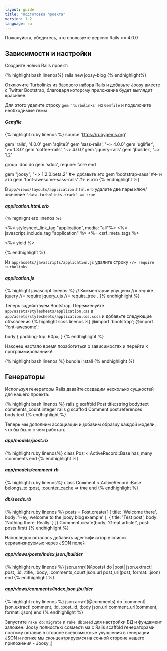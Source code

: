 ```yaml
---
layout: guide
title: "Подготовка проекта"
version: 1.2
language: ru
---
```




<div class="info">
  <p>
    Пожалуйста, убедитесь, что спользуете версию Rails >= 4.0.0
  </p>
</div>

## Зависимости и настройки


Создайте новый Rails проект:

{% highlight bash linenos%}
  rails new joosy-blog
{% endhighlight%}


Отключите Turbolinks из базового набора Rails и добавьте Joosy вместе с Twitter Bootstrap, благодаря которому приложение будет выглядит красивее.

 Для этого удалите строку <code>gem 'turbolinks'</code> из <code>Gemfile</code> и подключите  необходимые гемы

##### Gemfile
{% highlight ruby linenos %}
  source 'https://rubygems.org'
 
  gem 'rails', '4.0.0'
  gem 'sqlite3'
  gem 'sass-rails', '~> 4.0.0'
  gem 'uglifier', '>= 1.3.0'
  gem 'coffee-rails', '~> 4.0.0'
  gem 'jquery-rails'
  gem 'jbuilder', '~> 1.2'
   
  group :doc do
    gem 'sdoc', require: false
  end
   
  gem "joosy", "~> 1.2.0.beta.2"      #<- добавьте это
  gem 'bootstrap-sass'                #<- и это
  gem 'font-awesome-sass-rails'       #<- и это
{% endhighlight %}

В <code>app/views/layouts/application.html.erb</code> удалите две пары ключ/значение <code>"data-turbolinks-track" => true</code>

##### application.html.erb
{% highlight erb linenos %}
  <!DOCTYPE html>
  <html>
  <head>
    <title>JoosyBlog</title>
    <%= stylesheet_link_tag    "application", media: "all"%>
    <%= javascript_include_tag "application" %>
    <%= csrf_meta_tags %>
  </head>
  <body>
   
  <%= yield %>
   
  </body>
  </html>
{% endhighlight %}

Из <code>app/assets/javascripts/application.js</code> удалите строку <code>//= require turbolinks</code>

##### application.js
{% highlight javascript linenos %}
  // Комментарии упущены
  //= require jquery
  //= require jquery_ujs
  //= require_tree .
{% endhighlight %}

Теперь задействуем Bootstrap. Переименуйте <code>app/assets/stylesheets/application.css</code> в <code>app/assets/stylesheets/application.css.scss</code> и добавьте следующие объявления
{% highlight scss linenos %}
  @import 'bootstrap';
  @import 'font-awesome';
   
  body {
      padding-top: 60px;
  }
{% endhighlight %}

Наконец настало время позаботиться о зависимостях и перейти к программированнию! 

{% highlight bash linenos %}
  bundle install
{% endhighlight %}

## Генераторы

Используя генераторы Rails давайте создадим несколько сущностей для нашего проекта: 

{% highlight bash linenos %}
  rails g scaffold Post title:string body:text comments_count:integer
  rails g scaffold Comment post:references body:text
{% endhighlight %}


Теперь мы дополним ассоциации и добавим образцу каждой модели, что бы было с чем работать

##### app/models/post.rb
{% highlight ruby linenos%}
  class Post < ActiveRecord::Base
    has_many :comments
  end
{% endhighlight %}

##### app/models/comment.rb
{% highlight ruby linenos%}
  class Comment < ActiveRecord::Base
    belongs_to :post, :counter_cache => true
  end
{% endhighlight %}

##### db/seeds.rb
{% highlight ruby linenos %}
  posts = Post.create([
    { title: 'Welcome there', body: 'Hey, welcome to the joosy blog example' },
    { title: 'Test post',     body: 'Nothing there. Really' }
  ])
  Comment.create(body: 'Great article!', post: posts.first)
{% endhighlight %}

Напоследок осталось добавить идентификатор в список сериализируемых через JSON полей

##### app/views/posts/index.json.jbuilder
{% highlight ruby linenos %}
  json.array!(@posts) do |post|
    json.extract! post, :id, :title, :body, :comments_count
    json.url post_url(post, format: :json)
  end
{% endhighlight %}

##### app/views/comments/index.json.jbuilder
{% highlight ruby linenos %}
  json.array!(@comments) do |comment|
    json.extract! comment, :id, :post_id, :body
    json.url comment_url(comment, format: :json)
  end
{% endhighlight %}

Запустите <code>rake db:migrate</code> и <code>rake db:seed</code> для настройки БД и фундамент заложен. Joosy полностью совместима с Rails scaffold генераторами поэтому оставив в стороне всевозможные улучшения в генерации JSON и логике мы сконцентрируемся на сочной стороне нашего приложения - Joosy ;)
